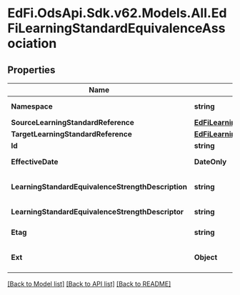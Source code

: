 # EdFi.OdsApi.Sdk.v62.Models.All.EdFiLearningStandardEquivalenceAssociation

## Properties

Name | Type | Description | Notes
------------ | ------------- | ------------- | -------------
**Namespace** | **string** | The namespace of the organization that has created and owns the association. | 
**SourceLearningStandardReference** | [**EdFiLearningStandardReference**](EdFiLearningStandardReference.md) |  | 
**TargetLearningStandardReference** | [**EdFiLearningStandardReference**](EdFiLearningStandardReference.md) |  | 
**Id** | **string** |  | [optional] 
**EffectiveDate** | **DateOnly** | The date that the association is considered to be applicable or effective. | [optional] 
**LearningStandardEquivalenceStrengthDescription** | **string** | Captures supplemental information on the relationship. Recommended for use only when the match is partial. | [optional] 
**LearningStandardEquivalenceStrengthDescriptor** | **string** | A measure that indicates the strength or quality of the equivalence relationship. | [optional] 
**Etag** | **string** | A unique system-generated value that identifies the version of the resource. | [optional] 
**Ext** | **Object** | Extensions to the LearningStandardEquivalenceAssociation entity. | [optional] 

[[Back to Model list]](../../README.md#documentation-for-models) [[Back to API list]](../../README.md#documentation-for-api-endpoints) [[Back to README]](../../README.md)

